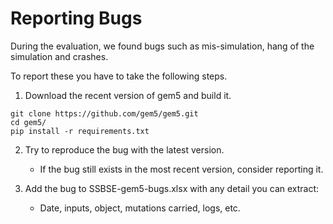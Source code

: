 # Reporting Bugs

During the evaluation, we found bugs such as mis-simulation, hang of the simulation and crashes.

To report these you have to take the following steps.

1. Download the recent version of gem5 and build it.
```
git clone https://github.com/gem5/gem5.git
cd gem5/
pip install -r requirements.txt

```

2. Try to reproduce the bug with the latest version.
   - If the bug still exists in the most recent version, consider reporting it.

3. Add the bug to SSBSE-gem5-bugs.xlsx with any detail you can extract:
   - Date, inputs, object, mutations carried, logs, etc.
